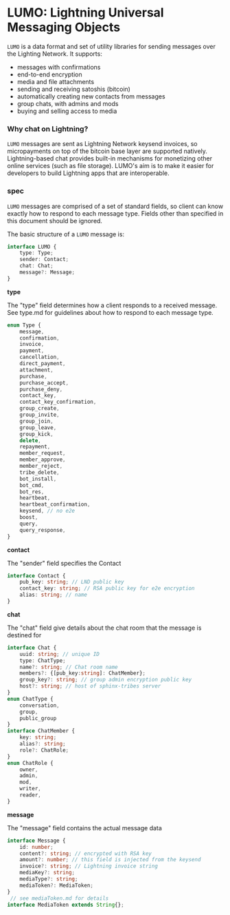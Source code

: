 # LUMO: Lightning Universal Messaging Objects

`LUMO` is a data format and set of utility libraries for sending messages over the Lighting Network. It supports:

 - messages with confirmations
 - end-to-end encryption
 - media and file attachments
 - sending and receiving satoshis (bitcoin)
 - automatically creating new contacts from messages
 - group chats, with admins and mods
 - buying and selling access to media

### Why chat on Lightning?

`LUMO` messages are sent as Lightning Network keysend invoices, so micropayments on top of the bitcoin base layer are supported natively. Lightning-based chat provides built-in mechanisms for monetizing other online services (such as file storage). LUMO's aim is to make it easier for developers to build Lightning apps that are interoperable.

### spec

`LUMO` messages are comprised of a set of standard fields, so client can know exactly how to respond to each message type. Fields other than specified in this document should be ignored.

The basic structure of a `LUMO` message is:
```ts
interface LUMO {
    type: Type;
    sender: Contact;
    chat: Chat;
    message?: Message;
}
```

**type**

The "type" field determines how a client responds to a received message. See type.md for guidelines about how to respond to each message type.
```ts
enum Type {
    message,
    confirmation,
    invoice,
    payment,
    cancellation,
    direct_payment,
    attachment,
    purchase,
    purchase_accept,
    purchase_deny,
    contact_key,
    contact_key_confirmation,
    group_create,
    group_invite,
    group_join,
    group_leave,
    group_kick,
    delete,
    repayment,
    member_request,
    member_approve,
    member_reject,
    tribe_delete,
    bot_install,
    bot_cmd,
    bot_res,
    heartbeat,
    heartbeat_confirmation,
    keysend, // no e2e
    boost,
    query,
    query_response,
}
```

**contact**

The "sender" field specifies the Contact

```ts
interface Contact {
    pub_key: string; // LND public key
    contact_key: string; // RSA public key for e2e encryption
    alias: string; // name
}
```

**chat**

The "chat" field give details about the chat room that the message is destined for

```ts
interface Chat {
    uuid: string; // unique ID 
    type: ChatType;
    name?: string; // Chat room name
    members?: {[pub_key:string]: ChatMember};
    group_key?: string; // group admin encryption public key
    host?: string; // host of sphinx-tribes server
}
enum ChatType {
    conversation,
    group,
    public_group
}
interface ChatMember {
    key: string;
    alias?: string;
    role?: ChatRole;
}
enum ChatRole {
    owner,
    admin,
    mod,
    writer,
    reader,
}
```

**message**

The "message" field contains the actual message data

```ts
interface Message {
    id: number;
    content?: string; // encrypted with RSA key
    amount?: number; // this field is injected from the keysend
    invoice?: string; // Lightning invoice string
    mediaKey?: string;
    mediaType?: string;
    mediaToken?: MediaToken;
}
 // see mediaToken.md for details
interface MediaToken extends String{};
```

